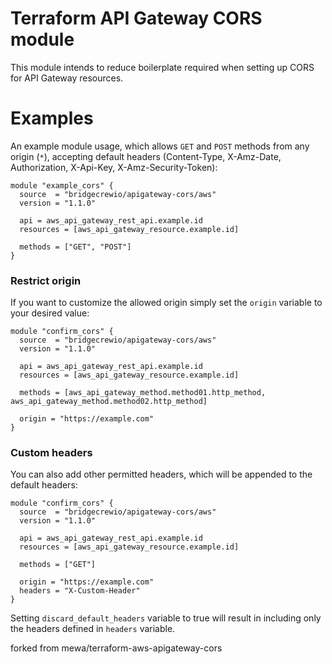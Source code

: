 # Terraform API Gateway CORS module

This module intends to reduce boilerplate required when setting up CORS for API Gateway resources.

# Examples

An example module usage, which allows `GET` and `POST` methods from any origin (`*`), accepting default headers (Content-Type, X-Amz-Date, Authorization, X-Api-Key, X-Amz-Security-Token):

```
module "example_cors" {
  source  = "bridgecrewio/apigateway-cors/aws"
  version = "1.1.0"

  api = aws_api_gateway_rest_api.example.id
  resources = [aws_api_gateway_resource.example.id]

  methods = ["GET", "POST"]
}
```

### Restrict origin

If you want to customize the allowed origin simply set the `origin` variable to your desired value:

```
module "confirm_cors" {
  source  = "bridgecrewio/apigateway-cors/aws"
  version = "1.1.0"

  api = aws_api_gateway_rest_api.example.id
  resources = [aws_api_gateway_resource.example.id]

  methods = [aws_api_gateway_method.method01.http_method, aws_api_gateway_method.method02.http_method]

  origin = "https://example.com"
}
```


### Custom headers
You can also add other permitted headers, which will be appended to the default headers:

```
module "confirm_cors" {
  source  = "bridgecrewio/apigateway-cors/aws"
  version = "1.1.0"

  api = aws_api_gateway_rest_api.example.id
  resources = [aws_api_gateway_resource.example.id]

  methods = ["GET"]

  origin = "https://example.com"
  headers = "X-Custom-Header"
}
```

Setting `discard_default_headers` variable to true will result in including only the headers defined in `headers` variable.

forked from mewa/terraform-aws-apigateway-cors